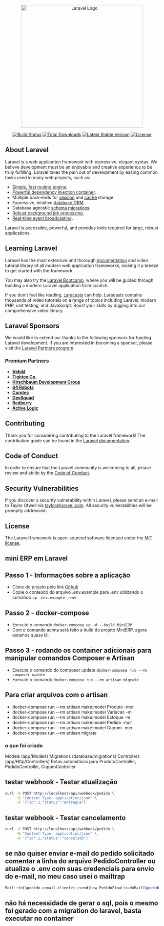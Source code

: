 <p align="center"><a href="https://laravel.com" target="_blank"><img src="https://raw.githubusercontent.com/laravel/art/master/logo-lockup/5%20SVG/2%20CMYK/1%20Full%20Color/laravel-logolockup-cmyk-red.svg" width="400" alt="Laravel Logo"></a></p>

<p align="center">
<a href="https://github.com/laravel/framework/actions"><img src="https://github.com/laravel/framework/workflows/tests/badge.svg" alt="Build Status"></a>
<a href="https://packagist.org/packages/laravel/framework"><img src="https://img.shields.io/packagist/dt/laravel/framework" alt="Total Downloads"></a>
<a href="https://packagist.org/packages/laravel/framework"><img src="https://img.shields.io/packagist/v/laravel/framework" alt="Latest Stable Version"></a>
<a href="https://packagist.org/packages/laravel/framework"><img src="https://img.shields.io/packagist/l/laravel/framework" alt="License"></a>
</p>

## About Laravel

Laravel is a web application framework with expressive, elegant syntax. We believe development must be an enjoyable and creative experience to be truly fulfilling. Laravel takes the pain out of development by easing common tasks used in many web projects, such as:

- [Simple, fast routing engine](https://laravel.com/docs/routing).
- [Powerful dependency injection container](https://laravel.com/docs/container).
- Multiple back-ends for [session](https://laravel.com/docs/session) and [cache](https://laravel.com/docs/cache) storage.
- Expressive, intuitive [database ORM](https://laravel.com/docs/eloquent).
- Database agnostic [schema migrations](https://laravel.com/docs/migrations).
- [Robust background job processing](https://laravel.com/docs/queues).
- [Real-time event broadcasting](https://laravel.com/docs/broadcasting).

Laravel is accessible, powerful, and provides tools required for large, robust applications.

## Learning Laravel

Laravel has the most extensive and thorough [documentation](https://laravel.com/docs) and video tutorial library of all modern web application frameworks, making it a breeze to get started with the framework.

You may also try the [Laravel Bootcamp](https://bootcamp.laravel.com), where you will be guided through building a modern Laravel application from scratch.

If you don't feel like reading, [Laracasts](https://laracasts.com) can help. Laracasts contains thousands of video tutorials on a range of topics including Laravel, modern PHP, unit testing, and JavaScript. Boost your skills by digging into our comprehensive video library.

## Laravel Sponsors

We would like to extend our thanks to the following sponsors for funding Laravel development. If you are interested in becoming a sponsor, please visit the [Laravel Partners program](https://partners.laravel.com).

### Premium Partners

- **[Vehikl](https://vehikl.com)**
- **[Tighten Co.](https://tighten.co)**
- **[Kirschbaum Development Group](https://kirschbaumdevelopment.com)**
- **[64 Robots](https://64robots.com)**
- **[Curotec](https://www.curotec.com/services/technologies/laravel)**
- **[DevSquad](https://devsquad.com/hire-laravel-developers)**
- **[Redberry](https://redberry.international/laravel-development)**
- **[Active Logic](https://activelogic.com)**

## Contributing

Thank you for considering contributing to the Laravel framework! The contribution guide can be found in the [Laravel documentation](https://laravel.com/docs/contributions).

## Code of Conduct

In order to ensure that the Laravel community is welcoming to all, please review and abide by the [Code of Conduct](https://laravel.com/docs/contributions#code-of-conduct).

## Security Vulnerabilities

If you discover a security vulnerability within Laravel, please send an e-mail to Taylor Otwell via [taylor@laravel.com](mailto:taylor@laravel.com). All security vulnerabilities will be promptly addressed.

## License

The Laravel framework is open-sourced software licensed under the [MIT license](https://opensource.org/licenses/MIT).

## mini ERP em Laravel
## Passo 1 - Informações sobre a aplicação
- Clone do projeto pelo link [Github](https://github.com/walquiriosaraiva/MiniERP.git)
- Copie o conteúdo do arquivo .env.example para .env utilizando o comando `cp .env.example .env`
## Passo 2 - docker-compose
- Execute o comando `docker-compose up -d --build MiniERP`
- Com o comando acima será feito a build do projeto MiniERP, agora estamos quase lá.

## Passo 3 - rodando os container adicionais para manipular comandos Composer e Artisan
- Execute o comando do composer update `docker-compose run --rm composer update`
- Execute o comando `docker-compose run --rm artisan migrate`

## Para criar arquivos com o artisan
- docker-compose run --rm artisan make:model Produto -mcr
- docker-compose run --rm artisan make:model Variacao -m
- docker-compose run --rm artisan make:model Estoque -m
- docker-compose run --rm artisan make:model Pedido -mcr
- docker-compose run --rm artisan make:model Cupom -mcr
- docker-compose run --rm artisan migrate

### o que foi criado
Models (app/Models)
Migrations (database/migrations)
Controllers (app/Http/Controllers)
Rotas automáticas para ProdutoController, PedidoController, CupomController

## testar webhook - Testar atualização
```bash
curl -X POST http://localhost/api/webhook/pedido \
     -H "Content-Type: application/json" \
     -d '{"id":1,"status":"entregue"}'
```

## testar webhook - Testar cancelamento
```bash
curl -X POST http://localhost/api/webhook/pedido \
     -H "Content-Type: application/json" \
     -d '{"id":1,"status":"cancelado"}'
```
## se não quiser enviar e-mail do pedido solicitado comentar a linha do arquivo PedidoController ou atualize o .env com suas credenciais para envio do e-mail, no meu caso usei o mailtrap
```bash
Mail::to($pedido->email_cliente)->send(new PedidoFinalizadoMail($pedido));
```

## não há necessidade de gerar o sql, pois o mesmo foi gerado com a migration do laravel, basta executar no container
